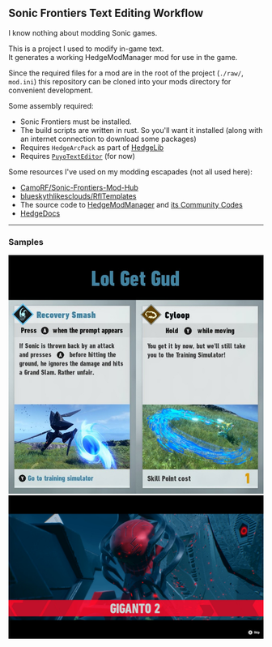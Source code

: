 ## Sonic Frontiers Text Editing Workflow
I know nothing about modding Sonic games.

This is a project I used to modify in-game text.  
It generates a working HedgeModManager mod for use in the game.

Since the required files for a mod are in the root of the project (`./raw/`, `mod.ini`)
this repository can be cloned into your mods directory for convenient development.

Some assembly required:
- Sonic Frontiers must be installed.
- The build scripts are written in rust. So you'll want it installed (along with an internet connection to download some packages)
- Requires `HedgeArcPack` as part of [HedgeLib](https://github.com/Radfordhound/HedgeLib)
- Requires [`PuyoTextEditor`](https://github.com/nickworonekin/puyo-text-editor) (for now)

Some resources I've used on my modding escapades (not all used here):
- [CamoRF/Sonic-Frontiers-Mod-Hub](https://github.com/CamoRF/Sonic-Frontiers-Mod-Hub)
- [blueskythlikesclouds/RflTemplates](https://github.com/blueskythlikesclouds/RflTemplates)
- The source code to [HedgeModManager](https://github.com/thesupersonic16/HedgeModManager)
  and [its Community Codes](https://github.com/hedge-dev/HMMCodes)
- [HedgeDocs](https://hedgedocs.com/)

--------
### Samples
![Main](/res/Other.jpg)
![Supreme](/res/Supreme.jpg)